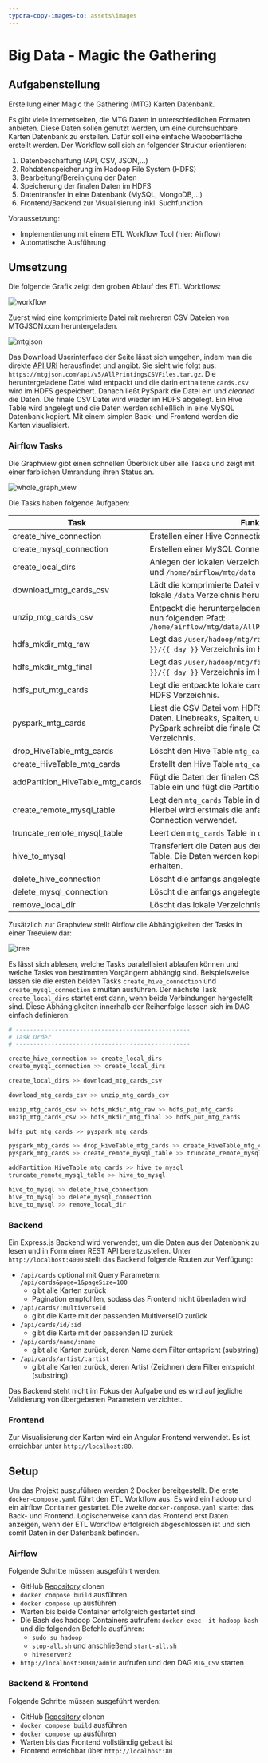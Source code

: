```yaml
---
typora-copy-images-to: assets\images
---
```


# Big Data - Magic the Gathering

## Aufgabenstellung

Erstellung einer Magic the Gathering (MTG) Karten Datenbank.

Es gibt viele Internetseiten, die MTG Daten in unterschiedlichen Formaten anbieten. Diese Daten sollen genutzt werden, um eine durchsuchbare Karten Datenbank zu erstellen. Dafür soll eine einfache Weboberfläche erstellt werden. Der Workflow soll sich an folgender Struktur orientieren:

1. Datenbeschaffung (API, CSV, JSON,...)
2. Rohdatenspeicherung im Hadoop File System (HDFS)
3. Bearbeitung/Bereinigung der Daten
4. Speicherung der finalen Daten im HDFS
5. Datentransfer in eine Datenbank (MySQL, MongoDB,...)
6. Frontend/Backend zur Visualisierung inkl. Suchfunktion

Voraussetzung:

- Implementierung mit einem ETL Workflow Tool (hier: Airflow)
- Automatische Ausführung

## Umsetzung

Die folgende Grafik zeigt den groben Ablauf des ETL Workflows:

![workflow](./assets/images/workflow.png)



Zuerst wird eine komprimierte Datei mit mehreren CSV Dateien von MTGJSON.com heruntergeladen.

![mtgjson](./assets/images/mtgjson.PNG)

Das Download Userinterface der Seite lässt sich umgehen, indem man die direkte [API URI](https://mtgjson.com/api/v5/AllPrintingsCSVFiles.tar.gz) herausfindet und angibt. Sie sieht wie folgt aus: `https://mtgjson.com/api/v5/AllPrintingsCSVFiles.tar.gz`. Die heruntergeladene Datei wird entpackt und die darin enthaltene `cards.csv` wird im HDFS gespeichert. Danach ließt PySpark die Datei ein und *cleaned* die Daten. Die finale CSV Datei wird wieder im HDFS abgelegt. Ein Hive Table wird angelegt und die Daten werden schließlich in eine MySQL Datenbank kopiert. Mit einem simplen Back- und Frontend werden die Karten visualisiert.

### Airflow Tasks

Die Graphview gibt einen schnellen Überblick über alle Tasks und zeigt mit einer farblichen Umrandung ihren Status an.

![whole_graph_view](./assets/images/graph.png)

Die Tasks haben folgende Aufgaben:

Task | Funktion
---- | --------
create_hive_connection | Erstellen einer Hive Connection via Bash Command.
create_mysql_connection | Erstellen einer MySQL Connection via Bash Command.
create_local_dirs | Anlegen der lokalen Verzeichnisse `/home/airflow/mtg` und `/home/airflow/mtg/data` 
download_mtg_cards_csv | Lädt die komprimierte Datei von MTGJSON.com in das lokale `/data` Verzeichnis herunter. 
unzip_mtg_cards_csv | Entpackt die heruntergeladene Datei. Die CSV Datei hat nun folgenden Pfad: `/home/airflow/mtg/data/AllPrintingsCSVFiles/cards.csv` 
hdfs_mkdir_mtg_raw | Legt das `/user/hadoop/mtg/raw/{{ year }}/{{ month }}/{{ day }}` Verzeichnis im HDFS an.
hdfs_mkdir_mtg_final | Legt das `/user/hadoop/mtg/final/{{ year }}/{{ month }}/{{ day }}` Verzeichnis im HDFS an.
hdfs_put_mtg_cards | Legt die entpackte lokale `cards.csv` Datei in das raw HDFS Verzeichnis.
pyspark_mtg_cards | Liest die CSV Datei vom HDFS ein und 'cleaned' die Daten. Linebreaks, Spalten, usw. werden entfernt. PySpark schreibt die finale CSV Datei in das `final` HDFS Verzeichnis. 
drop_HiveTable_mtg_cards | Löscht den Hive Table `mtg_cards`, falls vorhanden.
create_HiveTable_mtg_cards | Erstellt den Hive Table `mtg_cards`.
addPartition_HiveTable_mtg_cards | Fügt die Daten der finalen CSV Datei im HDFS in den Hive Table ein und fügt die Partition (year, month, day) ein.
create_remote_mysql_table | Legt den `mtg_cards` Table in der MySQL Datenbank an. Hierbei wird erstmals die anfangs erstellte MySQL Connection verwendet.
truncate_remote_mysql_table | Leert den `mtg_cards` Table in der MySQL Datenbank an.
hive_to_mysql | Transferiert die Daten aus dem Hive Table in den MySQL Table. Die Daten werden kopiert und der Hive Table bleibt erhalten.
delete_hive_connection | Löscht die anfangs angelegte Hive Connection.
delete_mysql_connection | Löscht die anfangs angelegte MySQL Connection.
remove_local_dir | Löscht das lokale Verzeichnis `/home/airflow/mtg/data`

Zusätzlich zur Graphview stellt Airflow die Abhängigkeiten der Tasks in einer Treeview dar:

![tree](./assets/images/tree.png)

Es lässt sich ablesen, welche Tasks paralellisiert ablaufen können und welche Tasks von bestimmten Vorgängern abhängig sind. Beispielsweise lassen sie die ersten beiden Tasks `create_hive_connection` und `create_mysql_connection` simultan ausführen. Der nächste Task `create_local_dirs` startet erst dann, wenn beide Verbindungen hergestellt sind. Diese Abhängigkeiten innerhalb der Reihenfolge lassen sich im DAG einfach definieren:

```python
# -------------------------------------------------
# Task Order
# -------------------------------------------------

create_hive_connection >> create_local_dirs
create_mysql_connection >> create_local_dirs

create_local_dirs >> download_mtg_cards_csv

download_mtg_cards_csv >> unzip_mtg_cards_csv

unzip_mtg_cards_csv >> hdfs_mkdir_mtg_raw >> hdfs_put_mtg_cards
unzip_mtg_cards_csv >> hdfs_mkdir_mtg_final >> hdfs_put_mtg_cards

hdfs_put_mtg_cards >> pyspark_mtg_cards

pyspark_mtg_cards >> drop_HiveTable_mtg_cards >> create_HiveTable_mtg_cards >> addPartition_HiveTable_mtg_cards
pyspark_mtg_cards >> create_remote_mysql_table >> truncate_remote_mysql_table

addPartition_HiveTable_mtg_cards >> hive_to_mysql
truncate_remote_mysql_table >> hive_to_mysql

hive_to_mysql >> delete_hive_connection
hive_to_mysql >> delete_mysql_connection
hive_to_mysql >> remove_local_dir
```

### Backend

Ein Express.js Backend wird verwendet, um die Daten aus der Datenbank zu lesen und in Form einer REST API bereitzustellen. Unter `http://localhost:4000` stellt das Backend folgende Routen zur Verfügung:

- `/api/cards` optional mit Query Parametern: `/api/cards&page=1&pageSize=100`
  - gibt alle Karten zurück
  - Pagination empfohlen, sodass das Frontend nicht überladen wird
- `/api/cards/:multiverseId`
  - gibt die Karte mit der passenden MultiverseID zurück
- `/api/cards/id/:id`
  - gibt die Karte mit der passenden ID zurück
- `/api/cards/name/:name`
  - gibt alle Karten zurück, deren Name dem Filter entspricht (substring)
- `/api/cards/artist/:artist`
  - gibt alle Karten zurück, deren Artist (Zeichner) dem Filter entspricht (substring)

Das Backend steht nicht im Fokus der Aufgabe und es wird auf jegliche Validierung von übergebenen Parametern verzichtet.

### Frontend

Zur Visualisierung der Karten wird ein Angular Frontend verwendet. Es ist erreichbar unter `http://localhost:80`.

## Setup

Um das Projekt auszuführen werden 2 Docker bereitgestellt. Die erste `docker-compose.yaml` führt den ETL Workflow aus. Es wird ein hadoop und ein airflow Container gestartet. Die zweite `docker-compose.yaml` startet das Back- und Frontend. Logischerweise kann das Frontend erst Daten anzeigen, wenn der ETL Workflow erfolgreich abgeschlossen ist und sich somit Daten in der Datenbank befinden.

### Airflow
Folgende Schritte müssen ausgeführt werden:

  - GitHub [Repository](https://github.com/mergej/big-data-mtg) clonen
  - `docker compose build` ausführen
  - `docker compose up` ausführen
  - Warten bis beide Container erfolgreich gestartet sind
  - Die Bash des hadoop Containers aufrufen: `docker exec -it hadoop bash` und die folgenden Befehle ausführen:
    - `sudo su hadoop`
    - `stop-all.sh` und anschließend `start-all.sh`
    - `hiveserver2`
  - `http://localhost:8080/admin` aufrufen und den DAG `MTG_CSV` starten

### Backend & Frontend
Folgende Schritte müssen ausgeführt werden:

  - GitHub [Repository](https://github.com/mergej/mtg-webpage) clonen
  - `docker compose build` ausführen
  - `docker compose up` ausführen
  - Warten bis das Frontend vollständig gebaut ist
  - Frontend erreichbar über `http://localhost:80`
